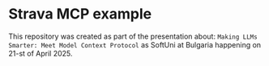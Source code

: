# Strava MCP example

This repository was created as part of the presentation about:
`Making LLMs Smarter: Meet Model Context Protocol` as SoftUni at Bulgaria
happening on 21-st of April 2025.
